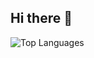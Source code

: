 ## Hi there 👋

![Top Languages](https://github-readme-stats.vercel.app/api/top-langs/?username=Psycho-Octopus&layout=compact&theme=dark)
